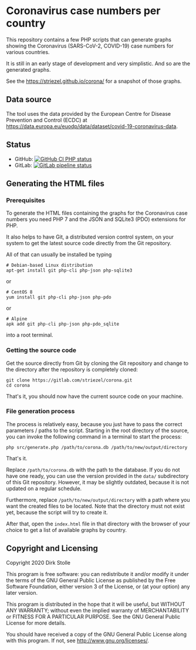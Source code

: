 # Coronavirus case numbers per country

This repository contains a few PHP scripts that can generate graphs showing the
Coronavirus (SARS-CoV-2, COVID-19) case numbers for various countries.

It is still in an early stage of development and very simplistic. And so are the
generated graphs.

See the <https://striezel.github.io/corona/> for a snapshot of those graphs.

## Data source

The tool uses the data provided by the European Centre for Disease Prevention
and Control (ECDC) at
<https://data.europa.eu/euodp/data/dataset/covid-19-coronavirus-data>.

## Status

* GitHub:
[![GitHub CI PHP status](https://github.com/striezel/corona/workflows/PHP%20syntax%20check/badge.svg)](https://github.com/striezel/corona/actions)
* GitLab:
[![GitLab pipeline status](https://gitlab.com/striezel/corona/badges/master/pipeline.svg)](https://gitlab.com/striezel/corona/)

## Generating the HTML files

### Prerequisites

To generate the HTML files containing the graphs for the Coronavirus case
numbers you need PHP 7 and the JSON and SQLite3 (PDO) extensions for PHP.

It also helps to have Git, a distributed version control system, on your system
to get the latest source code directly from the Git repository.

All of that can usually be installed be typing

    # Debian-based Linux distribution
    apt-get install git php-cli php-json php-sqlite3

or

    # CentOS 8
    yum install git php-cli php-json php-pdo

or

    # Alpine
    apk add git php-cli php-json php-pdo_sqlite

into a root terminal.

### Getting the source code

Get the source directly from Git by cloning the Git repository and change to
the directory after the repository is completely cloned:

    git clone https://gitlab.com/striezel/corona.git
    cd corona

That's it, you should now have the current source code on your machine.

### File generation process

The process is relatively easy, because you just have to pass the correct
parameters / paths to the script.
Starting in the root directory of the source, you can invoke the following
command in a terminal to start the process:

    php src/generate.php /path/to/corona.db /path/to/new/output/directory

That's it.

Replace `/path/to/corona.db` with the path to the database. If you do not have
one ready, you can use the version provided in the `data/` subdirectory of this
Git repository. However, it may be slightly outdated, because it is not updated
on a regular schedule.

Furthermore, replace `/path/to/new/output/directory` with a path where you want
the created files to be located. Note that the directory must not exist yet,
because the script will try to create it.

After that, open the `index.html` file in that directory with the browser of
your choice to get a list of available graphs by country.

## Copyright and Licensing

Copyright 2020  Dirk Stolle

This program is free software: you can redistribute it and/or modify
it under the terms of the GNU General Public License as published by
the Free Software Foundation, either version 3 of the License, or
(at your option) any later version.

This program is distributed in the hope that it will be useful,
but WITHOUT ANY WARRANTY; without even the implied warranty of
MERCHANTABILITY or FITNESS FOR A PARTICULAR PURPOSE.  See the
GNU General Public License for more details.

You should have received a copy of the GNU General Public License
along with this program.  If not, see <http://www.gnu.org/licenses/>.
